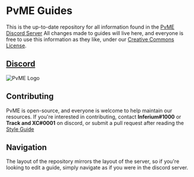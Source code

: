 # PvME Guides
This is the up-to-date repository for all information found in the [PvME Discord Server](https://discord.gg/6djqFVN)
All changes made to guides will live here, and everyone is free to use this information as they like, under our [Creative Commons License](LICENSE).

## [Discord](https://discord.gg/6djqFVN)
![PvME Logo](https://img.pvme.io/NYqV8et.png)

## Contributing
PvME is open-source, and everyone is welcome to help maintain our resources. If you're interested in contributing, contact **Inferium#1000** or **Track and XC#0001** on discord, or submit a pull request after reading the [Style Guide](/guide-writing/style-guide.txt)

## Navigation
The layout of the repository mirrors the layout of the server, so if you're looking to edit a guide, simply navigate as if you were in the discord server.
